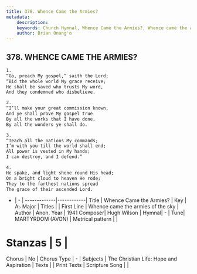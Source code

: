```yaml
---
title: 378. Whence Came the Armies?
metadata:
    description: 
    keywords: Church Hymnal, Whence Came the Armies?, Whence came the armies of the sky, 
    author: Brian Onang'o
---
```



## 378. WHENCE CAME THE ARMIES?

```txt
1.
“Go, preach My gospel,” saith the Lord;
“Bid the whole world My grace receive;
He shall be saved who trusts My word,
And they condemned who disbelieve.

2.
“I’ll make your great commission known,
And ye shall prove My gospel true
By all the works that I have done,
By all the wonders ye shall do.

3.
“Teach all the nations My commands;
I’m with you till the world shall end;
All power is vested in My hands;
I can destroy, and I defend.”

4.
He spake, and light shone round His head;
On a bright cloud to heaven He rode;
They to the farthest nations spread
The grace of their ascended Lord.
```

- |   -  |
-------------|------------|
Title | Whence Came the Armies? |
Key | A♭ Major |
Titles |  |
First Line | Whence came the armies of the sky |
Author | Anon.
Year | 1941
Composer| Hugh Wilson |
Hymnal|  - |
Tune| MARTYRDOM (AVON) |
Metrical pattern | |
# Stanzas | 5 |
Chorus | No |
Chorus Type | - |
Subjects | The Christian Life: Hope and Aspiration |
Texts |  |
Print Texts | 
Scripture Song |  |
  
